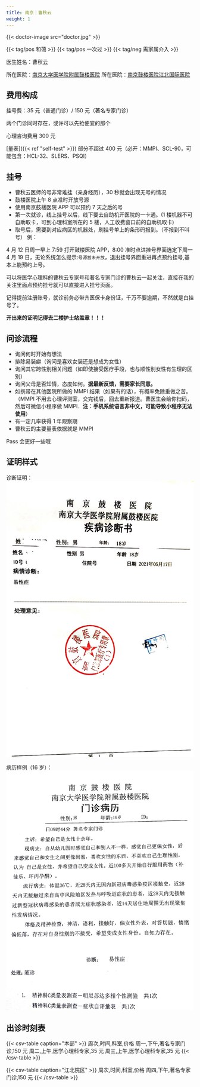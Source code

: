 ```yaml
---
title: 南京｜曹秋云
weight: 1
---
```


{{< doctor-image src="doctor.jpg" >}}

{{< tag/pos 和蔼 >}} {{< tag/pos 一次过 >}} {{< tag/neg 需家属介入 >}}

医生姓名：曹秋云

所在医院：[南京大学医学院附属鼓楼医院](https://amap.com/place/B00190B48R)
所在医院：[南京鼓楼医院江北国际医院](https://amap.com/place/B0FFH0UTCD)

## 费用构成

挂号费：35 元（普通门诊）/ 150 元（著名专家门诊）

两个门诊同时存在，或许可以先抢便宜的那个

心理咨询费用 300 元

[量表]({{< ref "self-test" >}}) 部分不超过 400 元（必开：MMPI、SCL-90，可能包含：HCL-32、SLERS、PSQI）

## 挂号

- 曹秋云医师的号非常难挂（亲身经历），30 秒就会出现无号的情况
- 鼓楼医院上午 8 点准时开放号源
- 使用南京鼓楼医院 APP 可以预约 7 天之后的号
- 第一次就诊，线上挂号以后，线下要去自助机开医院的一卡通。(1 楼机器不可自助取卡，可到心理科室所在的 5 楼，人工收费窗口前的自助机取卡)
- 取号后，需要到对应病区的机器处，刷挂号单上的条形码报到。（不报到不叫号）
例：

4 月 12 日周一早上 7:59 打开鼓楼医院 APP，8:00 准时点进挂号界面选定下周一 4 月 19 日，无论系统怎么提示:`号源暂未开放`，退出挂号界面重进再点预约挂号,基本上能预约上号。

可以将医学心理科的曹秋云专家号和著名专家门诊的曹秋云一起关注，直接在我的关注里面点预约挂号就可以直接进入挂号页面。

记得提前注册账号，就诊前务必带齐医保卡身份证，千万不要逾期，不然就是白挂号了。

**开出来的证明记得去二楼护士站盖章！！！**

## 问诊流程

- 询问何时开始有想法
- 排除易装癖（询问是喜欢女装还是想成为女性）
- 询问其它跨性别相关问题（如即使接受医疗手段，也与顺性别女性有生理的区别）
- 询问父母是否知情，态度如何。**据最新反馈，需要家长同意。**
- 如携带在其他医院所做的 MMPI 结果（如果有的话），有概率免除重做之苦。（MMPI 不用去心理评测室，交完钱后，回去重新报道。曹医生会给你扫码，然后可微信小程序做 MMPI．**注：手机系统语言非中文，可能导致小程序无法使用**）
- 有一定几率获得 1 年观察期
- 曹秋云的主要量表依据就是 MMPI

Pass 会更好一些哦

## 证明样式

诊断证明：
![证明](proof.jpg)

病历样例（16 岁）：
![record](record.jpg)

## 出诊时刻表

{{< csv-table caption="本部" >}}
周次,时间,科室,价格
周一,下午,著名专家门诊,150 元
周二,上午,医学心理科专家,35 元
周三,上午,医学心理科专家,35 元
{{< /csv-table >}}

{{< csv-table caption="江北院区" >}}
周次,时间,科室,价格
周四,下午,著名专家门诊,150 元
{{< /csv-table >}}
